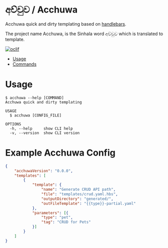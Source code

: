 අච්චුව / Acchuwa
=======

Acchuwa quick and dirty templating based on [handlebars](https://handlebarsjs.com/guide/#simple-expressions).

The project name Acchuwa, is the Sinhala word අච්චුව which is translated to template.

[![oclif](https://img.shields.io/badge/cli-oclif-brightgreen.svg)](https://oclif.io)

* [Usage](#usage)
* [Commands](#commands)
# Usage
```sh-session
$ acchuwa --help [COMMAND]
Acchuwa quick and dirty templating

USAGE
  $ acchuwa [CONFIG_FILE]

OPTIONS
  -h, --help     show CLI help
  -v, --version  show CLI version

```
# Example Acchuwa Config

```json 
{
    "acchuwaVersion": "0.0.0",
    "templates": [
        {
            "template": {
                "name": "Generate CRUD API path",
                "file": "templates/crud.yaml.hbs",
                "outputDirectory": "generated/",
                "outFileTemplate": "{{type}}-partial.yaml"
            },
            "parameters": [{
                "type": "pet",
                "tag": "CRUD for Pets"
            }]
        }
    ]
}
```